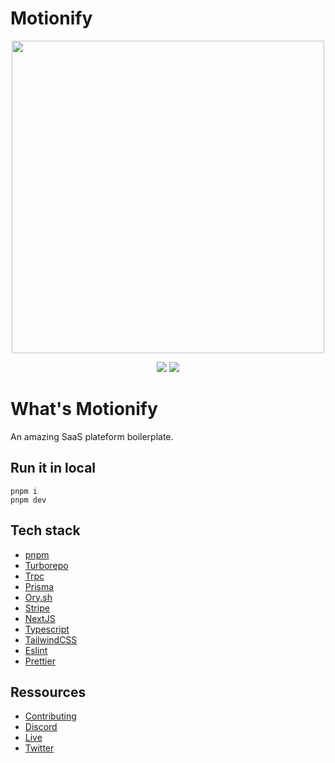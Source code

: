# Motionify
<p align="center">
  <img width="500" height="500" src="https://user-images.githubusercontent.com/38230596/209870404-3f75b3c8-1704-4a1b-8810-ebd809036e54.png">
</p>

<p align="center">
  <a href="https://twitch.tv/kubessandra" target="_blank"><img src="https://img.shields.io/twitch/status/kubessandra?style=social" /></a>
  <a href="https://twitter.com/kubessandra" target="_blank"><img src="https://img.shields.io/twitter/follow/kubessandra?style=social" /></a>
</p>

# What's Motionify

An amazing SaaS plateform boilerplate.

## Run it in local

```
pnpm i
pnpm dev
```

## Tech stack

- [pnpm](https://pnpm.io)
- [Turborepo](https://turbo.build)
- [Trpc](https://trpc.io)
- [Prisma](https://prisma.io)
- [Ory.sh](https://ory.sh)
- [Stripe](https://stripe.com)
- [NextJS](https://nextjs.org)
- [Typescript](https://typescriptlang.org)
- [TailwindCSS](https://tailwindcss.com)
- [Eslint](https://eslint.org)
- [Prettier](https://prettier.io)

## Ressources

- [Contributing](CONTRIBUTING.md)
- [Discord](https://discord.gg/v7sbenECgC)
- [Live](https://twitch.tv/kubessandra)
- [Twitter](https://twitter.com/kubessandra)
